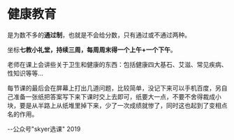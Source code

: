 # 健康教育

是为数不多的**通过制**，也就是不会给分数，只有通过或不通过两种。

坐标**七教小礼堂，持续三周，每周周末得一个上午+一个下午**。

老师在课上会讲些关于卫生和健康的东西：包括健康四大基石、艾滋、常见疾病、性知识等等…

每节课的最后会在屏幕上打出几道问题，比较简单，没记下来可以手机百度，另自己准备一张纸把答案写下来下课时交上去即可，纸要大一点，不要不舍得裁成小块，要是从半路上从纸堆里掉下来，少了一次成绩就惨了，同时这也起到了变相点名的作用。

--公众号"skyer选课" 2019


